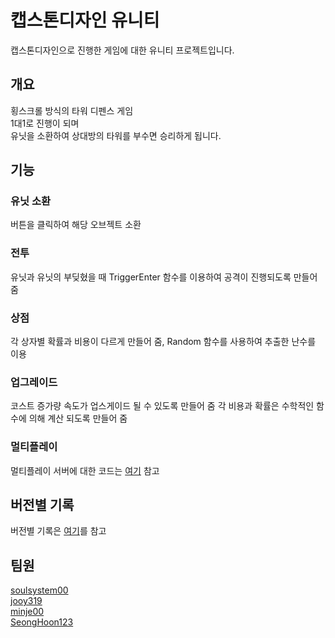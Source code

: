 # 캡스톤디자인 유니티
캡스톤디자인으로 진행한 게임에 대한 유니티 프로젝트입니다.  

## 개요  
횡스크롤 방식의 타워 디펜스 게임  
1대1로 진행이 되며  
유닛을 소환하여 상대방의 타워를 부수면 승리하게 됩니다.  

## 기능  
### 유닛 소환
버튼을 클릭하여 해당 오브젝트 소환  
### 전투  
유닛과 유닛의 부딪혔을 때 TriggerEnter 함수를 이용하여 공격이 진행되도록 만들어줌  
### 상점  
각 상자별 확률과 비용이 다르게 만들어 줌, Random 함수를 사용하여 추출한 난수를 이용  
### 업그레이드  
코스트 증가량 속도가 업스게이드 될 수 있도록 만들어 줌 각 비용과 확률은 수학적인 함수에 의해 계산 되도록 만들어 줌  
### 멀티플레이  
멀티플레이 서버에 대한 코드는 [여기](https://github.com/soulsystem00/Capstone_Server_VS_2019) 참고


## 버전별 기록
버전별 기록은 [여기](https://github.com/soulsystem00/Capstone_Unity/blob/master/VersionInfo.md)를 참고  


## 팀원  
[soulsystem00](https://github.com/soulsystem00)  
[jooy319](https://github.com/jooy319)  
[minje00](https://github.com/minje00)  
[SeongHoon123](https://github.com/SeongHoon123)  
